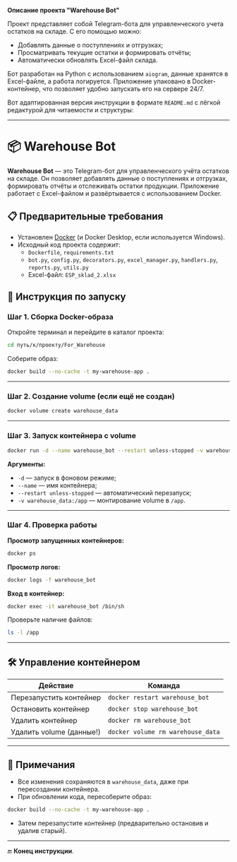 **Описание проекта "Warehouse Bot"**

Проект представляет собой Telegram-бота для управленческого учета остатков на складе. С его помощью можно:

- Добавлять данные о поступлениях и отгрузках;
- Просматривать текущие остатки и формировать отчёты;
- Автоматически обновлять Excel-файл склада.

Бот разработан на Python с использованием `aiogram`, данные хранятся в Excel-файле, а работа логируется. Приложение упаковано в Docker-контейнер, что позволяет удобно запускать его на сервере 24/7.

Вот адаптированная версия инструкции в формате `README.md` с лёгкой редактурой для читаемости и структуры:

---

# 📦 Warehouse Bot

**Warehouse Bot** — это Telegram-бот для управленческого учёта остатков на складе. Он позволяет добавлять данные о поступлениях и отгрузках, формировать отчёты и отслеживать остатки продукции. Приложение работает с Excel-файлом и развёртывается с использованием Docker.

## 📋 Предварительные требования

- Установлен [Docker](https://www.docker.com/) (и Docker Desktop, если используется Windows).
- Исходный код проекта содержит:
  - `Dockerfile`, `requirements.txt`
  - `bot.py`, `config.py`, `decorators.py`, `excel_manager.py`, `handlers.py`, `reports.py`, `utils.py`
  - Excel-файл: `ESP_sklad_2.xlsx`

## 🚀 Инструкция по запуску

### Шаг 1. Сборка Docker-образа

Откройте терминал и перейдите в каталог проекта:

```bash
cd путь/к/проекту/For_Warehouse
```

Соберите образ:

```bash
docker build --no-cache -t my-warehouse-app .
```

---

### Шаг 2. Создание volume (если ещё не создан)

```bash
docker volume create warehouse_data
```

---

### Шаг 3. Запуск контейнера с volume

```bash
docker run -d --name warehouse_bot --restart unless-stopped -v warehouse_data:/app my-warehouse-app
```

**Аргументы:**
- `-d` — запуск в фоновом режиме;
- `--name` — имя контейнера;
- `--restart unless-stopped` — автоматический перезапуск;
- `-v warehouse_data:/app` — монтирование volume в `/app`.

---

### Шаг 4. Проверка работы

**Просмотр запущенных контейнеров:**

```bash
docker ps
```

**Просмотр логов:**

```bash
docker logs -f warehouse_bot
```

**Вход в контейнер:**

```bash
docker exec -it warehouse_bot /bin/sh
```

Проверьте наличие файлов:

```bash
ls -l /app
```

---

## 🛠 Управление контейнером

| Действие                   | Команда                                   |
|---------------------------|--------------------------------------------|
| Перезапустить контейнер   | `docker restart warehouse_bot`            |
| Остановить контейнер      | `docker stop warehouse_bot`               |
| Удалить контейнер         | `docker rm warehouse_bot`                 |
| Удалить volume (данные!)  | `docker volume rm warehouse_data`         |

---

## 📝 Примечания

- Все изменения сохраняются в `warehouse_data`, даже при пересоздании контейнера.
- При обновлении кода, пересоберите образ:

```bash
docker build --no-cache -t my-warehouse-app .
```

- Затем перезапустите контейнер (предварительно остановив и удалив старый).

---

🔚 **Конец инструкции**.
